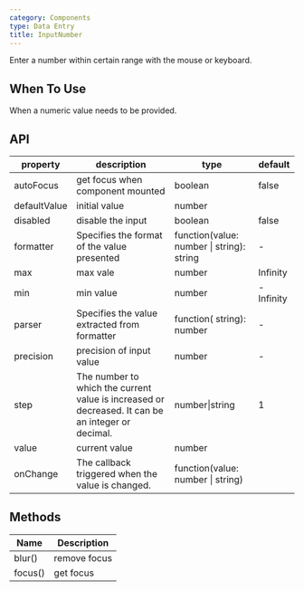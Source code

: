 ```yaml
---
category: Components
type: Data Entry
title: InputNumber
---
```


Enter a number within certain range with the mouse or keyboard.

## When To Use

When a numeric value needs to be provided.

## API

| property | description | type | default |
| -------- | ----------- | ---- | ------- |
| autoFocus | get focus when component mounted | boolean | false |
| defaultValue | initial value | number |  |
| disabled | disable the input | boolean | false |
| formatter | Specifies the format of the value presented | function(value: number \| string): string | - |
| max | max vale | number | Infinity |
| min | min value | number | -Infinity |
| parser | Specifies the value extracted from formatter | function( string): number | - |
| precision | precision of input value | number | - |
| step | The number to which the current value is increased or decreased. It can be an integer or decimal. | number\|string | 1 |
| value | current value | number |  |
| onChange | The callback triggered when the value is changed. | function(value: number \| string) |  |


## Methods

| Name | Description |
| ---- | ----------- |
| blur() | remove focus |
| focus() | get focus |
